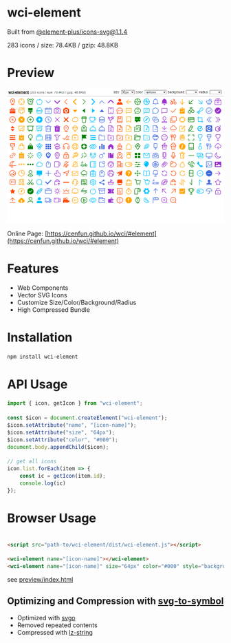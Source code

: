 # wci-element
Built from [@element-plus/icons-svg@1.1.4](https://github.com/element-plus/element-plus-icons)  

283 icons / size: 78.4KB / gzip: 48.8KB  



# Preview
![screenshot](preview/screenshot.png)

Online Page: [https://cenfun.github.io/wci/#element](https://cenfun.github.io/wci/#element)

# Features
* Web Components
* Vector SVG Icons 
* Customize Size/Color/Background/Radius
* High Compressed Bundle
# Installation
```sh
npm install wci-element
```
# API Usage
```js
import { icon, getIcon } from "wci-element";

const $icon = document.createElement("wci-element");
$icon.setAttribute("name", "[icon-name]");
$icon.setAttribute("size", "64px");
$icon.setAttribute("color", "#000");
document.body.appendChild($icon);

// get all icons
icon.list.forEach(item => {
    const ic = getIcon(item.id);
    console.log(ic)
});
```
# Browser Usage
```html

<script src="path-to/wci-element/dist/wci-element.js"></script>

<wci-element name="[icon-name]"></wci-element>
<wci-element name="[icon-name]" size="64px" color="#000" style="background:#f5f5f5;"></wci-element>
```
see [preview/index.html](preview/index.html)

## Optimizing and Compression with [svg-to-symbol](https://github.com/cenfun/svg-to-symbol)
* Optimized with [svgo](https://github.com/svg/svgo)
* Removed repeated contents
* Compressed with [lz-string](https://github.com/pieroxy/lz-string)